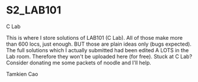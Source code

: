 # S2_LAB101
C Lab

This is where I store solutions of LAB101 (C Lab). All of those make more than 600 locs, just enough. BUT those are plain ideas only (bugs expected). The full solutions which I actually submitted had been edited A LOTS in the Lab room. Therefore they won't be uploaded here (for free). Stuck at C Lab? Consider donating me some packets of noodle and I'll help.

Tamkien Cao
